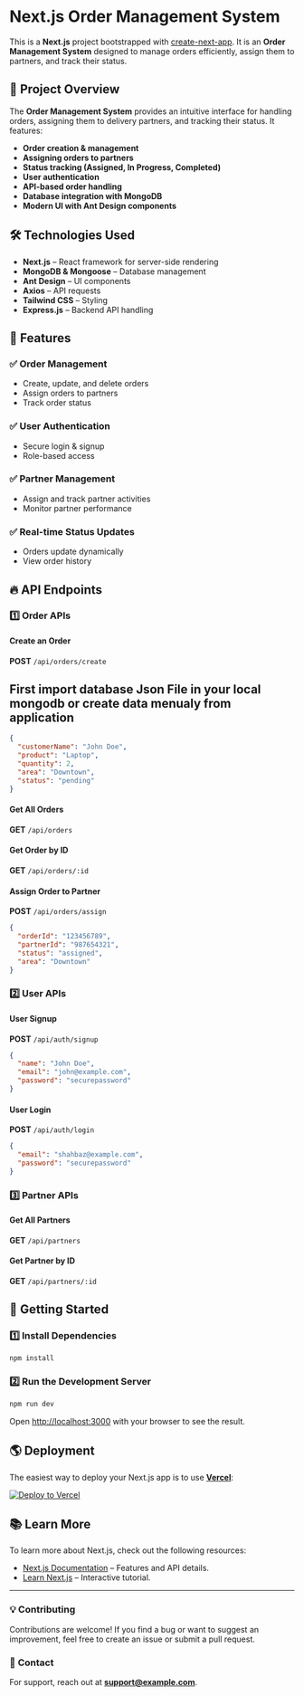 # Next.js Order Management System

This is a **Next.js** project bootstrapped with [create-next-app](https://nextjs.org/docs/app/api-reference/cli/create-next-app). It is an **Order Management System** designed to manage orders efficiently, assign them to partners, and track their status.

## 🚀 Project Overview

The **Order Management System** provides an intuitive interface for handling orders, assigning them to delivery partners, and tracking their status. It features:

- **Order creation & management**
- **Assigning orders to partners**
- **Status tracking (Assigned, In Progress, Completed)**
- **User authentication**
- **API-based order handling**
- **Database integration with MongoDB**
- **Modern UI with Ant Design components**

## 🛠️ Technologies Used

- **Next.js** – React framework for server-side rendering
- **MongoDB & Mongoose** – Database management
- **Ant Design** – UI components
- **Axios** – API requests
- **Tailwind CSS** – Styling
- **Express.js** – Backend API handling

## 📌 Features

### ✅ Order Management

- Create, update, and delete orders
- Assign orders to partners
- Track order status

### ✅ User Authentication

- Secure login & signup
- Role-based access

### ✅ Partner Management

- Assign and track partner activities
- Monitor partner performance

### ✅ Real-time Status Updates

- Orders update dynamically
- View order history

## 🔥 API Endpoints

### 1️⃣ **Order APIs**

#### Create an Order

**POST** `/api/orders/create`

## First import database Json File in your local mongodb or create data menualy from application

```json
{
  "customerName": "John Doe",
  "product": "Laptop",
  "quantity": 2,
  "area": "Downtown",
  "status": "pending"
}
```

#### Get All Orders

**GET** `/api/orders`

#### Get Order by ID

**GET** `/api/orders/:id`

#### Assign Order to Partner

**POST** `/api/orders/assign`

```json
{
  "orderId": "123456789",
  "partnerId": "987654321",
  "status": "assigned",
  "area": "Downtown"
}
```

### 2️⃣ **User APIs**

#### User Signup

**POST** `/api/auth/signup`

```json
{
  "name": "John Doe",
  "email": "john@example.com",
  "password": "securepassword"
}
```

#### User Login

**POST** `/api/auth/login`

```json
{
  "email": "shahbaz@example.com",
  "password": "securepassword"
}
```

### 3️⃣ **Partner APIs**

#### Get All Partners

**GET** `/api/partners`

#### Get Partner by ID

**GET** `/api/partners/:id`

## 🚀 Getting Started

### 1️⃣ Install Dependencies

```bash
npm install
```

### 2️⃣ Run the Development Server

```bash
npm run dev
```

Open [http://localhost:3000](http://localhost:3000) with your browser to see the result.

## 🌎 Deployment

The easiest way to deploy your Next.js app is to use **[Vercel](https://vercel.com)**:

[![Deploy to Vercel](https://vercel.com/button)](https://vercel.com/new?utm_medium=default-template&filter=next.js&utm_source=create-next-app&utm_campaign=create-next-app-readme)

## 📚 Learn More

To learn more about Next.js, check out the following resources:

- [Next.js Documentation](https://nextjs.org/docs) – Features and API details.
- [Learn Next.js](https://nextjs.org/learn) – Interactive tutorial.

---

### 💡 **Contributing**

Contributions are welcome! If you find a bug or want to suggest an improvement, feel free to create an issue or submit a pull request.

### 📧 **Contact**

For support, reach out at **support@example.com**.
